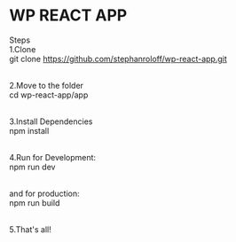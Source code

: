 # WP REACT APP

Steps<br>
1.Clone<br>
git clone https://github.com/stephanroloff/wp-react-app.git<br><br>

2.Move to the folder<br>
cd wp-react-app/app<br><br>

3.Install Dependencies<br>
npm install<br><br>

4.Run for Development:<br>
npm run dev<br><br>

and for production:<br>
npm run build<br><br>

5.That's all!<br>
